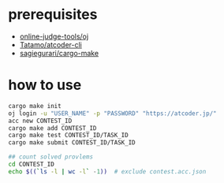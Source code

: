 # prerequisites

- [online-judge-tools/oj](https://github.com/online-judge-tools/oj)
- [Tatamo/atcoder-cli](https://github.com/Tatamo/atcoder-cli)
- [sagiegurari/cargo-make](https://github.com/sagiegurari/cargo-make)

# how to use

```sh
cargo make init
oj login -u "USER_NAME" -p "PASSWORD" "https://atcoder.jp/"
acc new CONTEST_ID
cargo make add CONTEST_ID
cargo make test CONTEST_ID/TASK_ID
cargo make submit CONTEST_ID/TASK_ID

## count solved provlems
cd CONTEST_ID
echo $((`ls -l | wc -l` -1))  # exclude contest.acc.json
```
